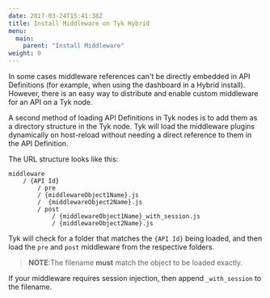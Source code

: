 ```yaml
---
date: 2017-03-24T15:41:38Z
title: Install Middleware on Tyk Hybrid
menu:
  main:
    parent: "Install Middleware"
weight: 0 
---
```


In some cases middleware references can't be directly embedded in API Definitions (for example, when using the dashboard in a Hybrid install). However, there is an easy way to distribute and enable custom middleware for an API on a Tyk node.

A second method of loading API Definitions in Tyk nodes is to add them as a directory structure in the Tyk node. Tyk will load the middleware plugins dynamically on host-reload without needing a direct reference to them in the API Definition.

The URL structure looks like this:

```{.copyWrapper}
middleware
    / {API Id}
        / pre
        / {middlewareObject1Name}.js
        /  {middlewareObject2Name}.js
        / post
            / {middlewareObject1Name}_with_session.js
            / {middlewareObject2Name}.js
```

Tyk will check for a folder that matches the `{API Id}` being loaded, and then load the `pre` and `post` middleware from the respective folders.
 
> **NOTE**:The filename **must** match the object to be loaded exactly.

If your middleware requires session injection, then append `_with_session` to the filename.
